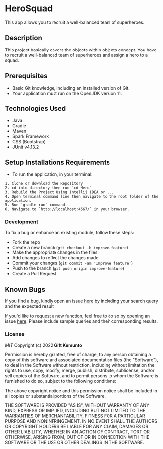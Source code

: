 # HeroSquad
This app allows you to recruit a well-balanced team of superheroes.


## Description

This project basically covers the objects within objects concept. You have to recruit a well-balanced team of superheroes and assign a hero to a squad.

## Prerequisites

- Basic Git knowledge, including an installed version of Git.
- Your application must run on the OpenJDK version 11.

## Technologies Used 

- Java 
- Gradle
- Maven
- Spark Framework
- CSS (Bootstrap)
- JUnit v4.13.2



## Setup Installations Requirements
   * To run the application, in your terminal:

    1. Clone or download the Repository
    2. cd into directory then run `cd Hero`
    3. Rebuild the Project Using Intellij IDEA or ...
    4. Open terminal command line then navigate to the root folder of the application.
    5. Run `gradle run` command.
    6. Navigate to `http://localhost:4567/` in your browser.
  

### Development

To fix a bug or enhance an existing module, follow these steps:

- Fork the repo
- Create a new branch (`git checkout -b improve-feature`)
- Make the appropriate changes in the files
- Add changes to reflect the changes made
- Commit your changes (`git commit -am 'Improve feature'`)
- Push to the branch (`git push origin improve-feature`)
- Create a Pull Request 

## Known Bugs

If you find a bug, kindly open an issue [here](https://github.com/Kemuntogift/HeroSquad/issues/new) by including your search query and the expected result.

If you'd like to request a new function, feel free to do so by opening an issue [here](https://github.com/Kemuntogift/HeroSquad/issues/new). Please include sample queries and their corresponding results.

### License

*MIT*
Copyright (c) 2022 **Gift Kemunto**

Permission is hereby granted, free of charge, to any person obtaining a copy of this software and associated documentation files (the "Software"), to deal in the Software without restriction, including without limitation the rights to use, copy, modify, merge, publish, distribute, sublicense, and/or sell copies of the Software, and to permit persons to whom the Software is furnished to do so, subject to the following conditions:

The above copyright notice and this permission notice shall be included in all copies or substantial portions of the Software.

THE SOFTWARE IS PROVIDED "AS IS", WITHOUT WARRANTY OF ANY KIND, EXPRESS OR IMPLIED, INCLUDING BUT NOT LIMITED TO THE WARRANTIES OF MERCHANTABILITY, FITNESS FOR A PARTICULAR PURPOSE AND NONINFRINGEMENT. IN NO EVENT SHALL THE AUTHORS OR COPYRIGHT HOLDERS BE LIABLE FOR ANY CLAIM, DAMAGES OR OTHER LIABILITY, WHETHER IN AN ACTION OF CONTRACT, TORT OR OTHERWISE, ARISING FROM, OUT OF OR IN CONNECTION WITH THE SOFTWARE OR THE USE OR OTHER DEALINGS IN THE SOFTWARE.
